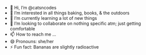 - 👋 Hi, I’m @catsncodes
- 👀 I’m interested in all things baking, books, & the outdoors
- 🌱 I’m currently learning a lot of new things
- 💞️ I’m looking to collaborate on nothing specific atm; just getting comfortable
- 📫 How to reach me ...
- 😄 Pronouns: she/her
- ⚡ Fun fact: Bananas are slightly radioactive

<!---
caitlynlgonza/caitlynlgonza is a ✨ special ✨ repository because its `README.md` (this file) appears on your GitHub profile.
You can click the Preview link to take a look at your changes.
--->
